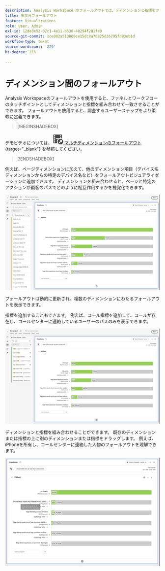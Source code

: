 ```yaml
---
description: Analysis Workspace のフォールアウトでは、ディメンションと指標をファネルとワークフローのタッチポイントとして組み合わせることができます。これにより、調査するユーザーステップをより柔軟に定義できます。
title: 多次元フォールアウト
feature: Visualizations
role: User, Admin
exl-id: 12de8e52-02c1-4e11-b530-48294f201fe0
source-git-commit: 1ce002a513860ce15dc8a70825d26795fd93eb1d
workflow-type: tm+mt
source-wordcount: '229'
ht-degree: 21%

---
```


# ディメンション間のフォールアウト


Analysis Workspaceのフォールアウトを使用すると、ファネルとワークフローのタッチポイントとしてディメンションと指標を組み合わせて一致させることができます。 フォールアウトを使用すると、調査するユーザーステップをより柔軟に定義できます。

>[!BEGINSHADEBOX]

デモビデオについては、![VideoCheckedOut](/help/assets/icons/VideoCheckedOut.svg)[ マルチディメンションのフォールアウト ](https://video.tv.adobe.com/v/24043?quality=12&learn=on){target="_blank"} を参照してください。

>[!ENDSHADEBOX]

例えば、ページディメンションに加えて、他のディメンション項目（デバイス名ディメンションからの特定のデバイス名など）をフォールアウトビジュアライゼーションに追加できます。 ディメンションを組み合わせると、ページと特定のアクションが顧客のパスでどのように相互作用するかを視覚化できます。

![ タッチポイントとして複数のディメンションが表示されている全訪問ビュー。](assets/fallout-otherdimension.png)

フォールアウトは動的に更新され、複数のディメンションにわたるフォールアウトを表示できます。

指標を追加することもできます。 例えば、コール指標を追加して、コールが存在し、コールセンターに連絡しているユーザーのパスのみを表示できます。

![ 追加された指標を示すすべての訪問ビュー：「共有写真」。](assets/fallout-metrics.png)

ディメンションと指標を組み合わせることができます。 既存のディメンションまたは指標の上に別のディメンションまたは指標をドラッグします。 例えば、iPhoneを所有し、コールセンターに連絡した人物のフォールアウトを理解できます。

![ 追加されたアクション名（共有および共有された写真指標）を示すすべての訪問ビュー。](assets/fallout-combined.png)
